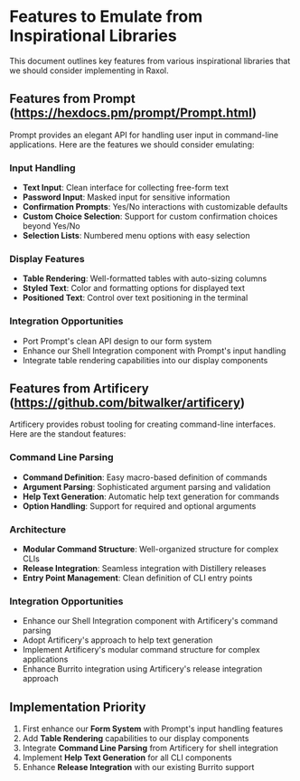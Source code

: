 # Features to Emulate from Inspirational Libraries

This document outlines key features from various inspirational libraries that we should consider implementing in Raxol.

## Features from Prompt (<https://hexdocs.pm/prompt/Prompt.html>)

Prompt provides an elegant API for handling user input in command-line applications. Here are the features we should consider emulating:

### Input Handling

- **Text Input**: Clean interface for collecting free-form text
- **Password Input**: Masked input for sensitive information
- **Confirmation Prompts**: Yes/No interactions with customizable defaults
- **Custom Choice Selection**: Support for custom confirmation choices beyond Yes/No
- **Selection Lists**: Numbered menu options with easy selection

### Display Features

- **Table Rendering**: Well-formatted tables with auto-sizing columns
- **Styled Text**: Color and formatting options for displayed text
- **Positioned Text**: Control over text positioning in the terminal

### Integration Opportunities

- Port Prompt's clean API design to our form system
- Enhance our Shell Integration component with Prompt's input handling
- Integrate table rendering capabilities into our display components

## Features from Artificery (<https://github.com/bitwalker/artificery>)

Artificery provides robust tooling for creating command-line interfaces. Here are the standout features:

### Command Line Parsing

- **Command Definition**: Easy macro-based definition of commands
- **Argument Parsing**: Sophisticated argument parsing and validation
- **Help Text Generation**: Automatic help text generation for commands
- **Option Handling**: Support for required and optional arguments

### Architecture

- **Modular Command Structure**: Well-organized structure for complex CLIs
- **Release Integration**: Seamless integration with Distillery releases
- **Entry Point Management**: Clean definition of CLI entry points

### Integration Opportunities

- Enhance our Shell Integration component with Artificery's command parsing
- Adopt Artificery's approach to help text generation
- Implement Artificery's modular command structure for complex applications
- Enhance Burrito integration using Artificery's release integration approach

## Implementation Priority

1. First enhance our **Form System** with Prompt's input handling features
2. Add **Table Rendering** capabilities to our display components
3. Integrate **Command Line Parsing** from Artificery for shell integration
4. Implement **Help Text Generation** for all CLI components
5. Enhance **Release Integration** with our existing Burrito support
